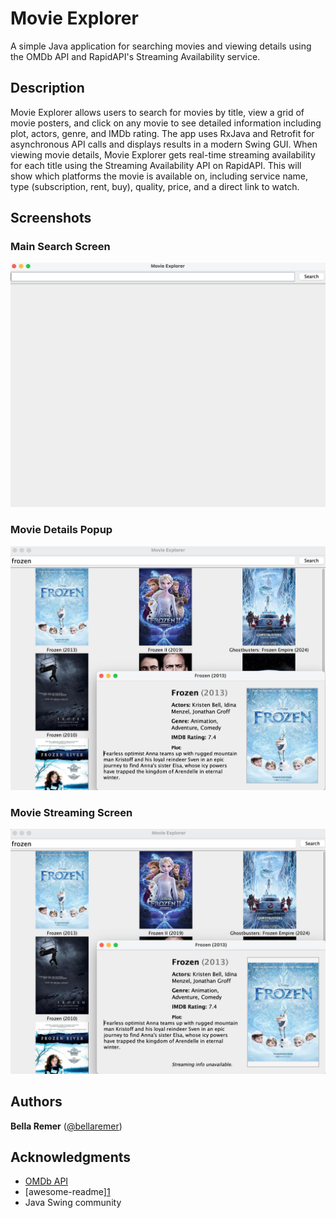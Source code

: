 # Movie Explorer
A simple Java application for searching movies and viewing details using the OMDb API and RapidAPI's Streaming Availability service.

## Description
Movie Explorer allows users to search for movies by title, view a grid of movie posters, and click on any movie to see detailed information including plot, actors, genre, and IMDb rating. The app uses RxJava and Retrofit for asynchronous API calls and displays results in a modern Swing GUI.
When viewing movie details, Movie Explorer gets real-time streaming availability for each title using the Streaming Availability API on RapidAPI. This will show which platforms the movie is available on, including service name, type (subscription, rent, buy), quality, price, and a direct link to watch.

## Screenshots
### Main Search Screen
![Main Screen](screenshots/main_screenshot.png)

### Movie Details Popup
![Details Popup](screenshots/detail_screenshot.png)

### Movie Streaming Screen 
![Streaming Screen](screenshots/streaming_screenshot.png)

## Authors
**Bella Remer**
([@bellaremer](https://github.com/bellaremer))

## Acknowledgments
- [OMDb API](https://www.omdbapi.com/)
- [awesome-readme][1](https://gist.github.com/DomPizzie/7a5ff55ffa9081f2de27c315f5018afc)
- Java Swing community

